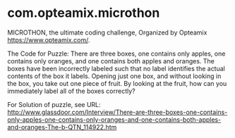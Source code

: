 # com.opteamix.microthon
MICROTHON, the ultimate coding challenge, Organized by Opteamix <https://www.opteamix.com/>.

The Code for Puzzle:
There are three boxes, one contains only apples, one   contains only oranges, and one contains both apples and oranges. The boxes have been incorrectly labeled such that no label identifies the actual contents of the box it labels. Opening just one box, and without looking in the box, you take out one piece of fruit. By looking at the fruit, how can you immediately label all of the boxes correctly? 

For Solution of puzzle, see URL:
http://www.glassdoor.com/Interview/There-are-three-boxes-one-contains-only-apples-one-contains-only-oranges-and-one-contains-both-apples-and-oranges-The-b-QTN_114922.htm



